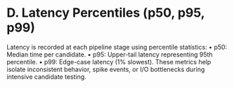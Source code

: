 # D. Latency Percentiles (p50, p95, p99)

Latency is recorded at each pipeline stage using percentile statistics:
• p50: Median time per candidate.
• p95: Upper-tail latency representing 95th percentile.
• p99: Edge-case latency (1% slowest).
These metrics help isolate inconsistent behavior, spike events, or I/O bottlenecks during intensive candidate testing.


